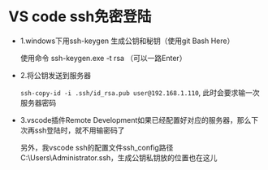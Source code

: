 # VS code ssh免密登陆
* 1.windows下用ssh-keygen 生成公钥和秘钥（使用git Bash Here）

    使用命令 ssh-keygen.exe -t rsa （可以一路Enter）

* 2.将公钥发送到服务器

    `ssh-copy-id -i .ssh/id_rsa.pub user@192.168.1.110`, 此时会要求输一次服务器密码

* 3.vscode插件Remote Development如果已经配置好对应的服务器，那么下次再ssh登陆时，就不用输密码了

    另外，我vscode ssh的配置文件ssh_config路径C:\Users\Administrator\.ssh，生成公钥私钥放的位置也在这儿